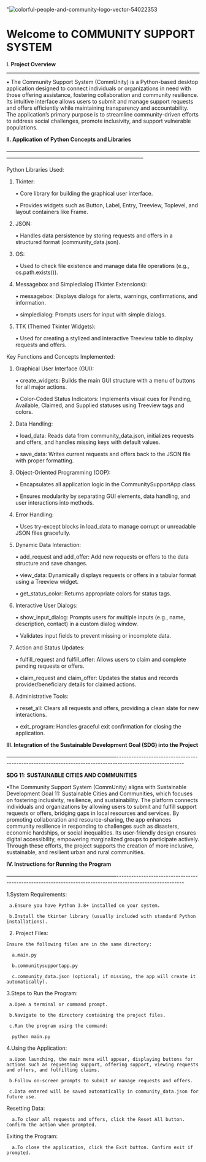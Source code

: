 "![colorful-people-and-community-logo-vector-54022353](https://github.com/user-attachments/assets/dc6b5547-8896-4f19-a15a-5260dbf9955d)


# Welcome to COMMUNITY SUPPORT SYSTEM


**I. Project Overview**

---------------------------------------------------------------------------------------------------------

  • The Community Support System (CommUnity) is a Python-based desktop application designed to connect individuals or organizations in need with those offering assistance, fostering collaboration and community resilience. Its intuitive interface allows users to submit and manage support requests and offers efficiently while maintaining transparency and accountability. The application’s primary purpose is to streamline community-driven efforts to address social challenges, promote inclusivity, and support vulnerable populations.


**II. Application of Python Concepts and Libraries**

–––––––––––––––––––––––––––––––––––––––––––––––––––––––––––––––––––––––––––––––––––––––––––––––––––––––––––––––––––––––––––
      
Python Libraries Used:


   1. Tkinter:
      
         • Core library for building the                graphical user interface.

         • Provides widgets such as Button, Label, Entry, Treeview, Toplevel, and layout containers like Frame.

   3. JSON:
      
         • Handles data persistence by storing requests and offers in a structured format (community_data.json).

   5. OS:
      
         • Used to check file existence and manage data file operations (e.g., os.path.exists()).

   7. Messagebox and Simpledialog (Tkinter Extensions):
      
         • messagebox: Displays dialogs for alerts, warnings, confirmations, and information.

         • simpledialog: Prompts users for input with simple dialogs.

   9. TTK (Themed Tkinter Widgets):
       
        • Used for creating a stylized and interactive Treeview table to display requests and offers.


 Key Functions and Concepts Implemented:

   1. Graphical User Interface (GUI):
    
         • create_widgets: Builds the main GUI structure with a menu of buttons for all major actions.
 
         • Color-Coded Status Indicators: Implements visual cues for Pending, Available, Claimed, and Supplied statuses using Treeview tags and colors.
        
   3. Data Handling:
    
         • load_data: Reads data from community_data.json, initializes requests and offers, and handles missing keys with default values.

         • save_data: Writes current requests and offers back to the JSON file with proper formatting.

   5. Object-Oriented Programming (OOP):
    
         • Encapsulates all application logic in the CommunitySupportApp class.

         • Ensures modularity by separating GUI elements, data handling, and user interactions into methods.
        
   6. Error Handling:
    
         • Uses try-except blocks in load_data to manage corrupt or unreadable JSON files gracefully.
     
   7. Dynamic Data Interaction:
    
         • add_request and add_offer: Add new requests or offers to the data structure and save changes.

         • view_data: Dynamically displays requests or offers in a tabular format using a Treeview widget.

         • get_status_color: Returns appropriate colors for status tags.
       
   8. Interactive User Dialogs:
    
         • show_input_dialog: Prompts users for multiple inputs (e.g., name, description, contact) in a custom dialog window.

         • Validates input fields to prevent missing or incomplete data.
       
   9. Action and Status Updates:
     
         • fulfill_request and fulfill_offer: Allows users to claim and complete pending requests or offers.

         • claim_request and claim_offer: Updates the status and records provider/beneficiary details for claimed actions.
       
   11. Administrative Tools:
     
         • reset_all: Clears all requests and offers, providing a clean slate for new interactions.

         • exit_program: Handles graceful exit confirmation for closing the application.

**III. Integration of the Sustainable Development Goal (SDG) into the Project**

–––––––––––––––––––––––––––––––––––––––––---------------------------------------------------------------------------------------------------------

**SDG 11: SUSTAINABLE CITIES AND COMMUNITIES**

  •The Community Support System (CommUnity) aligns with Sustainable Development Goal 11: Sustainable Cities and Communities, which focuses on fostering inclusivity, resilience, and sustainability. The platform connects individuals and organizations by allowing users to submit and fulfill support requests or offers, bridging gaps in local resources and services. By promoting collaboration and resource-sharing, the app enhances community resilience in responding to challenges such as disasters, economic hardships, or social inequalities. Its user-friendly design ensures digital accessibility, empowering marginalized groups to participate actively. Through these efforts, the project supports the creation of more inclusive, sustainable, and resilient urban and rural communities.

**IV. Instructions for Running the Program**

–––––––––––––––––––––––––––––––––––––––––---------------------------------------------------------------------------------------------------------

  1.System Requirements:

     a.Ensure you have Python 3.8+ installed on your system.

     b.Install the tkinter library (usually included with standard Python installations).
     
  2. Project Files:

    Ensure the following files are in the same directory:
  
      a.main.py
   
      b.communitysupportapp.py
   
      c.community_data.json (optional; if missing, the app will create it automatically).

  3.Steps to Run the Program:

     a.Open a terminal or command prompt.
    
     b.Navigate to the directory containing the project files.
  
     c.Run the program using the command:
  
      python main.py
  
 4.Using the Application:
  
     a.Upon launching, the main menu will appear, displaying buttons for actions such as requesting support, offering support, viewing requests and offers, and fulfilling claims.
 
     b.Follow on-screen prompts to submit or manage requests and offers.
 
     c.Data entered will be saved automatically in community_data.json for future use.
 
Resetting Data:
 
      a.To clear all requests and offers, click the Reset All button. Confirm the action when prompted.

 Exiting the Program:
 
      a.To close the application, click the Exit button. Confirm exit if prompted.
